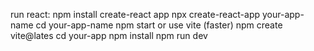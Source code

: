 
run react: 
    npm install create-react app
    npx create-react-app your-app-name
    cd your-app-name
    npm start
or use vite (faster)
    npm create vite@lates
    cd  your-app
    npm install
    npm run dev